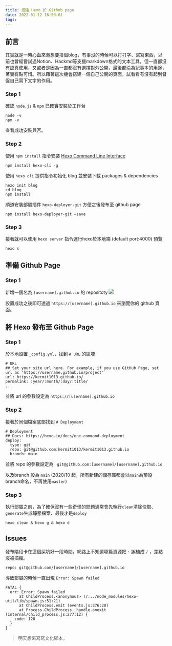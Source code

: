 ```yaml
---
title: 搭建 Hexo 於 Github page
date: 2022-01-12 16:50:01
tags:
---
```


## 前言
其實就是一時心血來潮想要搭個blog，有事沒的時候可以打打字、寫寫東西，以前也曾經嘗試過Notion、Hackmd等支援markdown格式的文本工具，但一直都沒有認真使用，又或者是因為一直都沒有選擇對外公開，最後都淪為記事本的用途，著實有點可惜。所以藉著這次機會搭建一個自己公開的頁面，試看看有沒有起到督促自己寫下文字的作用。
<!-- more -->

### Step 1

確認 `node.js` & `npm` 已確實安裝於工作台
```
node -v
npm -v
```
查看成功安裝與否。

### Step 2

使用 `npm install` 指令安裝 [Hexo Command Line Interface](https://hexo.io/zh-tw/)
```
npm install hexo-cli -g
```
使用 `hexo cli` 提供指令初始化 blog 並安裝下載 packages & dependencies
```
hexo init blog
cd blog
npm install
```
順道安裝部屬插件 `hexo-deployer-git`  方便之後發布至 github page
```
npm install hexo-deployer-git –save
```
### Step 3
接著就可以使用 `hexo server` 指令運行hexo於本地端 (default port:4000) 預覽
```
hexo s
```

## 準備 Github Page
### Step 1

新增一個名為 `[username].github.io` 的 repositoty
![](/images/new-repo.png)

設置成功之後即可透過 `https://[username].github.io` 來瀏覽你的 github 頁面。


## 將 Hexo 發布至 Github Page
### Step 1
於本地設置 `_config.yml`，找到 `# URL` 的區塊
```
# URL
## Set your site url here. For example, if you use GitHub Page, set url as 'https://username.github.io/project'
url: https://kermit1013.github.io/
permalink: :year/:month/:day/:title/
...
```
並將 url 的參數設定為 `https://[username].github.io`

### Step 2
接著於同個檔案底部找到 `# Deployment`
```
# Deployment
## Docs: https://hexo.io/docs/one-command-deployment
deploy:
  type: git
  repo: git@github.com:kermit1013/kermit1013.github.io
  branch: main
```
並將 repo 的參數設定為 ` git@github.com:[username]/[username].github.io`

以及branch 設為 `main`  (2020/10 起，所有新建的儲存庫都會以`main`為預設branch命名，不再使用`master`)

### Step 3
執行部屬之前，為了確保沒有一些奇怪的問題通常會先執行`clean`清除快取、`generate`生成靜態檔案、最後才是`deploy`
```
hexo clean & hexo g & hexo d
```

## Issues
發布階段卡在這個屎坑好一段時間，網路上不知道哪篇資源把 `:` 誤植成 `/` ，差點沒被搞瘋。
```
repo: git@github.com/[username]/[username].github.io 
```
導致部屬的時候一直出現 `Error: Spawn failed`
```
FATAL {
  err: Error: Spawn failed
      at ChildProcess.<anonymous> (/.../node_modules/hexo-util/lib/spawn.js:51:21)
      at ChildProcess.emit (events.js:376:20)
      at Process.ChildProcess._handle.onexit (internal/child_process.js:277:12) {
    code: 128
  }
} 
```



> 明天想來寫寫文化腳本。

